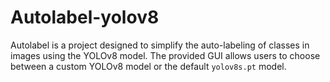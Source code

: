 # Autolabel-yolov8
Autolabel is a project designed to simplify the auto-labeling of classes in images using the YOLOv8 model. The provided GUI allows users to choose between a custom YOLOv8 model or the default `yolov8s.pt` model.
